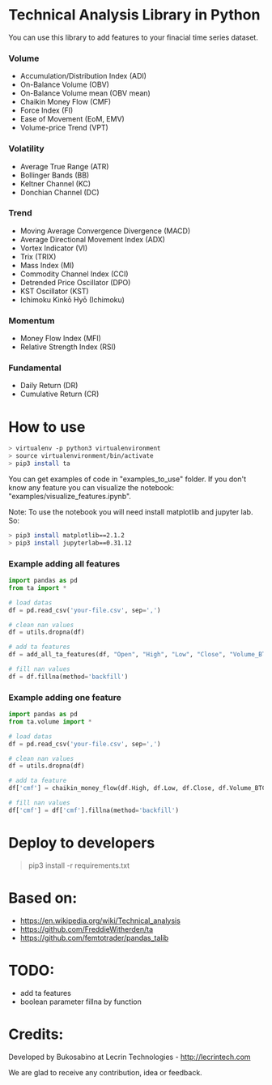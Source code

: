 # Technical Analysis Library in Python

You can use this library to add features to your finacial time series dataset.

### Volume

* Accumulation/Distribution Index (ADI)
* On-Balance Volume (OBV)
* On-Balance Volume mean (OBV mean)
* Chaikin Money Flow (CMF)
* Force Index (FI)
* Ease of Movement (EoM, EMV)
* Volume-price Trend (VPT)

### Volatility

* Average True Range (ATR)
* Bollinger Bands (BB)
* Keltner Channel (KC)
* Donchian Channel (DC)

### Trend

* Moving Average Convergence Divergence (MACD)
* Average Directional Movement Index (ADX)
* Vortex Indicator (VI)
* Trix (TRIX)
* Mass Index (MI)
* Commodity Channel Index (CCI)
* Detrended Price Oscillator (DPO)
* KST Oscillator (KST)
* Ichimoku Kinkō Hyō (Ichimoku)

### Momentum

* Money Flow Index (MFI)
* Relative Strength Index (RSI)

### Fundamental

* Daily Return (DR)
* Cumulative Return (CR)


# How to use


```sh
> virtualenv -p python3 virtualenvironment
> source virtualenvironment/bin/activate
> pip3 install ta
```

You can get examples of code in "examples_to_use" folder.
If you don't know any feature you can visualize the notebook: "examples/visualize_features.ipynb".

Note: To use the notebook you will need install matplotlib and jupyter lab. So:

```sh
> pip3 install matplotlib==2.1.2
> pip3 install jupyterlab==0.31.12
```


### Example adding all features

```python
import pandas as pd
from ta import *

# load datas
df = pd.read_csv('your-file.csv', sep=',')

# clean nan values
df = utils.dropna(df)

# add ta features
df = add_all_ta_features(df, "Open", "High", "Low", "Close", "Volume_BTC")

# fill nan values
df = df.fillna(method='backfill')
```


### Example adding one feature

```python
import pandas as pd
from ta.volume import *

# load datas
df = pd.read_csv('your-file.csv', sep=',')

# clean nan values
df = utils.dropna(df)

# add ta feature
df['cmf'] = chaikin_money_flow(df.High, df.Low, df.Close, df.Volume_BTC)

# fill nan values
df['cmf'] = df['cmf'].fillna(method='backfill')
```


# Deploy to developers

> pip3 install -r requirements.txt


# Based on:

* https://en.wikipedia.org/wiki/Technical_analysis
* https://github.com/FreddieWitherden/ta
* https://github.com/femtotrader/pandas_talib


# TODO:

* add ta features
* boolean parameter fillna by function


# Credits:

Developed by Bukosabino at Lecrin Technologies - http://lecrintech.com

We are glad to receive any contribution, idea or feedback.
